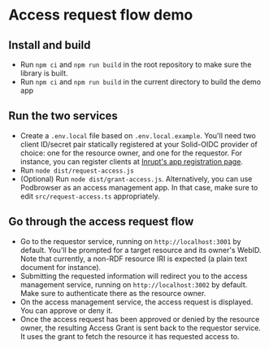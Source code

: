 # Access request flow demo

## Install and build

- Run `npm ci` and `npm run build` in the root repository to make sure the library is built.
- Run `npm ci` and `npm run build` in the current directory to build the demo app

## Run the two services

- Create a `.env.local` file based on `.env.local.example`. You'll need two client ID/secret pair
  statically registered at your Solid-OIDC provider of choice: one for the resource
  owner, and one for the requestor. For instance, you can register clients at
  [Inrupt's app registration page](https://broker.pod.inrupt.com/registration.html).
- Run `node dist/request-access.js`
- (Optional) Run `node dist/grant-access.js`. Alternatively, you can use Podbrowser
  as an access management app. In that case, make sure to edit `src/request-access.ts`
  appropriately.

## Go through the access request flow

- Go to the requestor service, running on `http://localhost:3001` by default. You'll
  be prompted for a target resource and its owner's WebID. Note that currently,
  a non-RDF resource IRI is expected (a plain text document for instance).
- Submitting the requested information will redirect you to the access management service,
  running on `http://localhost:3002` by default. Make sure to authenticate there as the
  resource owner.
- On the access management service, the access request is displayed. You can approve
  or deny it.
- Once the access request has been approved or denied by the resource owner, the
  resulting Access Grant is sent back to the requestor service. It uses the grant
  to fetch the resource it has requested access to.
